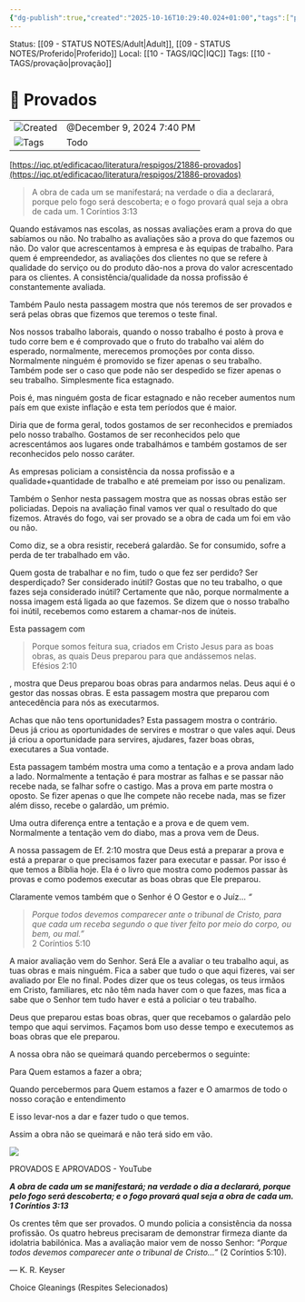 ```yaml
---
{"dg-publish":true,"created":"2025-10-16T10:29:40.024+01:00","tags":["provação"],"mature-status":"Adult","message_category":"Doutrinal","permalink":"/05-main-notes-permanent-zettel/provados/","dgPassFrontmatter":true,"noteIcon":"child","updated":"2025-10-18T20:30:19.819+01:00"}
---
```


Status: [[09 - STATUS NOTES/Adult\|Adult]], [[09 - STATUS NOTES/Proferido\|Proferido]]
Local: [[10 - TAGS/IQC\|IQC]]
Tags: [[10 - TAGS/provação\|provação]]
# 📓 Provados

|                                                        |                           |
| ------------------------------------------------------ | ------------------------- |
| ![](Dashboard/Attachments/clock_gray%20225.svg)Created | @December 9, 2024 7:40 PM |
| ![](Dashboard/Attachments/list_gray%20959.svg)Tags     | Todo                      |

[https://iqc.pt/edificacao/literatura/respigos/21886-provados](https://iqc.pt/edificacao/literatura/respigos/21886-provados)

> A obra de cada um se manifestará; na verdade o dia a declarará, porque pelo fogo será descoberta; e o fogo provará qual seja a obra de cada um. 1 Coríntios 3:13

Quando estávamos nas escolas, as nossas avaliações eram a prova do que sabíamos ou não. No trabalho as avaliações são a prova do que fazemos ou não. Do valor que acrescentamos à empresa e às equipas de trabalho. Para quem é empreendedor, as avaliações dos clientes no que se refere à qualidade do serviço ou do produto dão-nos a prova do valor acrescentado para os clientes. A consistência/qualidade da nossa profissão é constantemente avaliada.

Também Paulo nesta passagem mostra que nós teremos de ser provados e será pelas obras que fizemos que teremos o teste final.

Nos nossos trabalho laborais, quando o nosso trabalho é posto à prova e tudo corre bem e é comprovado que o fruto do trabalho vai além do esperado, normalmente, merecemos promoções por conta disso. Normalmente ninguém é promovido se fizer apenas o seu trabalho. Também pode ser o caso que pode não ser despedido se fizer apenas o seu trabalho. Simplesmente fica estagnado.

Pois é, mas ninguém gosta de ficar estagnado e não receber aumentos num país em que existe inflação e esta tem períodos que é maior.

Diria que de forma geral, todos gostamos de ser reconhecidos e premiados pelo nosso trabalho. Gostamos de ser reconhecidos pelo que acrescentámos aos lugares onde trabalhámos e também gostamos de ser reconhecidos pelo nosso caráter.

As empresas policiam a consistência da nossa profissão e a qualidade+quantidade de trabalho e até premeiam por isso ou penalizam.

Também o Senhor nesta passagem mostra que as nossas obras estão ser policiadas. Depois na avaliação final vamos ver qual o resultado do que fizemos. Através do fogo, vai ser provado se a obra de cada um foi em vão ou não.

Como diz, se a obra resistir, receberá galardão. Se for consumido, sofre a perda de ter trabalhado em vão.

Quem gosta de trabalhar e no fim, tudo o que fez ser perdido? Ser desperdiçado? Ser considerado inútil? Gostas que no teu trabalho, o que fazes seja considerado inútil? Certamente que não, porque normalmente a nossa imagem está ligada ao que fazemos. Se dizem que o nosso trabalho foi inútil, recebemos como estarem a chamar-nos de inúteis.

Esta passagem com

> Porque somos feitura sua, criados em Cristo Jesus para as boas obras, as quais Deus preparou para que andássemos nelas.  
> Efésios 2:10

, mostra que Deus preparou boas obras para andarmos nelas. Deus aqui é o gestor das nossas obras. E esta passagem mostra que preparou com antecedência para nós as executarmos.

Achas que não tens oportunidades? Esta passagem mostra o contrário. Deus já criou as oportunidades de servires e mostrar o que vales aqui. Deus já criou a oportunidade para servires, ajudares, fazer boas obras, executares a Sua vontade.

Esta passagem também mostra uma como a tentação e a prova andam lado a lado. Normalmente a tentação é para mostrar as falhas e se passar não recebe nada, se falhar sofre o castigo. Mas a prova em parte mostra o oposto. Se fizer apenas o que lhe compete não recebe nada, mas se fizer além disso, recebe o galardão, um prémio.

Uma outra diferença entre a tentação e a prova e de quem vem. Normalmente a tentação vem do diabo, mas a prova vem de Deus.

A nossa passagem de Ef. 2:10 mostra que Deus está a preparar a prova e está a preparar o que precisamos fazer para executar e passar. Por isso é que temos a Bíblia hoje. Ela é o livro que mostra como podemos passar às provas e como podemos executar as boas obras que Ele preparou.

Claramente vemos também que o Senhor é O Gestor e o Juíz… _“_

> _Porque todos devemos comparecer ante o tribunal de Cristo, para que cada um receba segundo o que tiver feito por meio do corpo, ou bem, ou mal.”_  
> 2 Coríntios 5:10

A maior avaliação vem do Senhor. Será Ele a avaliar o teu trabalho aqui, as tuas obras e mais ninguém. Fica a saber que tudo o que aqui fizeres, vai ser avaliado por Ele no final. Podes dizer que os teus colegas, os teus irmãos em Cristo, familiares, etc não têm nada haver com o que fazes, mas fica a sabe que o Senhor tem tudo haver e está a policiar o teu trabalho.

Deus que preparou estas boas obras, quer que recebamos o galardão pelo tempo que aqui servimos. Façamos bom uso desse tempo e executemos as boas obras que ele preparou.

A nossa obra não se queimará quando percebermos o seguinte:

Para Quem estamos a fazer a obra;

Quando percebermos para Quem estamos a fazer e O amarmos de todo o nosso coração e entendimento

E isso levar-nos a dar e fazer tudo o que temos.

Assim a obra não se queimará e não terá sido em vão.

[![](Dashboard/Attachments/maxresdefault.jpeg)](https://i.ytimg.com/vi/G5s_Rp_CQhk/maxresdefault.jpg)

PROVADOS E APROVADOS - YouTube

_**A obra de cada um se manifestará; na verdade o dia a declarará, porque pelo fogo será descoberta; e o fogo provará qual seja a obra de cada um. 1 Coríntios 3:13**_

Os crentes têm que ser provados. O mundo policia a consistência da nossa profissão. Os quatro hebreus precisaram de demonstrar firmeza diante da idolatria babilónica. Mas a avaliação maior vem de nosso Senhor: _“Porque todos devemos comparecer ante o tribunal de Cristo…”_ (2 Coríntios 5:10).

— K. R. Keyser

Choice Gleanings (Respites Selecionados)